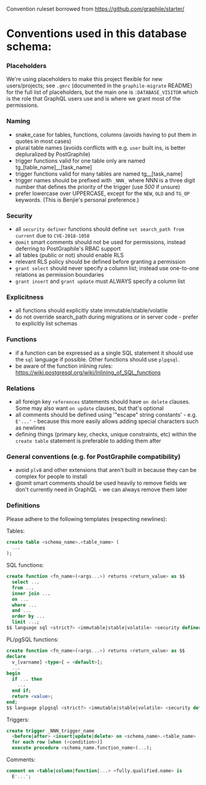 Convention ruleset borrowed from https://github.com/graphile/starter/

# Conventions used in this database schema:

### Placeholders

We're using placeholders to make this project flexible for new users/projects;
see `.gmrc` (documented in the `graphile-migrate` README) for the full list of
placeholders, but the main one is `:DATABASE_VISITOR` which is the role that
GraphQL users use and is where we grant most of the permissions.

### Naming

- snake_case for tables, functions, columns (avoids having to put them in quotes
  in most cases)
- plural table names (avoids conflicts with e.g. `user` built ins, is better
  depluralized by PostGraphile)
- trigger functions valid for one table only are named
  tg\_[table_name]\_\_[task_name]
- trigger functions valid for many tables are named tg\_\_[task_name]
- trigger names should be prefixed with `_NNN_` where NNN is a three digit
  number that defines the priority of the trigger (use _500_ if unsure)
- prefer lowercase over UPPERCASE, except for the `NEW`, `OLD` and `TG_OP`
  keywords. (This is Benjie's personal preference.)

### Security

- all `security definer` functions should define `set search_path from current`
  due to `CVE-2018-1058`
- `@omit` smart comments should not be used for permissions, instead deferring
  to PostGraphile's RBAC support
- all tables (public or not) should enable RLS
- relevant RLS policy should be defined before granting a permission
- `grant select` should never specify a column list; instead use one-to-one
  relations as permission boundaries
- `grant insert` and `grant update` must ALWAYS specify a column list

### Explicitness

- all functions should explicitly state immutable/stable/volatile
- do not override search_path during migrations or in server code - prefer to
  explicitly list schemas

### Functions

- if a function can be expressed as a single SQL statement it should use the
  `sql` language if possible. Other functions should use `plpgsql`.
- be aware of the function inlining rules:
  https://wiki.postgresql.org/wiki/Inlining_of_SQL_functions

### Relations

- all foreign key `references` statements should have `on delete` clauses. Some
  may also want `on update` clauses, but that's optional
- all comments should be defined using '"escape" string constants' - e.g.
  `E'...'` - because this more easily allows adding special characters such as
  newlines
- defining things (primary key, checks, unique constraints, etc) within the
  `create table` statement is preferable to adding them after

### General conventions (e.g. for PostGraphile compatibility)

- avoid `plv8` and other extensions that aren't built in because they can be
  complex for people to install
- @omit smart comments should be used heavily to remove fields we don't
  currently need in GraphQL - we can always remove them later

### Definitions

Please adhere to the following templates (respecting newlines):

Tables:

```sql
create table <schema_name>.<table_name> (
  ...
);
```

SQL functions:

```sql
create function <fn_name>(<args...>) returns <return_value> as $$
  select ...
  from ...
  inner join ...
  on ...
  where ...
  and ...
  order by ...
  limit ...;
$$ language sql <strict?> <immutable|stable|volatile> <security definer?> set search_path from current;
```

PL/pgSQL functions:

```sql
create function <fn_name>(<args...>) returns <return_value> as $$
declare
  v_[varname] <type>[ = <default>];
  ...
begin
  if ... then
    ...
  end if;
  return <value>;
end;
$$ language plpgsql <strict?> <immutable|stable|volatile> <security definer?> set search_path from current;
```

Triggers:

```sql
create trigger _NNN_trigger_name
  <before|after> <insert|update|delete> on <schema_name>.<table_name>
  for each row [when (<condition>)]
  execute procedure <schema_name.function_name>(...);
```

Comments:

```sql
comment on <table|column|function|...> <fully.qualified.name> is
  E'...';
```